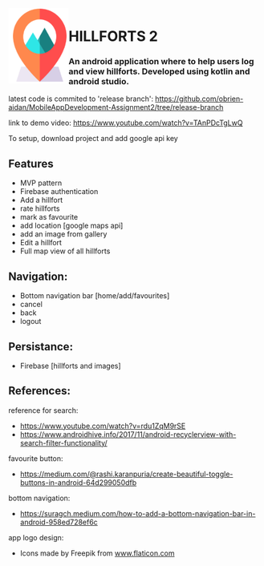 <img align="left" width="120" height="150" src="https://github.com/obrien-aidan/MobileAppDevelopment-Assignment2/blob/master/mdimage.PNG" alt="project app icon">

# HILLFORTS 2

### An android application where to help users log and view hillforts. Developed using kotlin and android studio. 

latest code is commited to 'release branch':
https://github.com/obrien-aidan/MobileAppDevelopment-Assignment2/tree/release-branch

link to demo video:
https://www.youtube.com/watch?v=TAnPDcTgLwQ

To setup, download project and add google api key
## Features

- MVP pattern
- Firebase authentication
- Add a hillfort
- rate hillforts
- mark as favourite
- add location [google maps api]
- add an image from gallery
- Edit a hillfort
- Full map view of all hillforts

## Navigation:

- Bottom navigation bar [home/add/favourites]
- cancel
- back
- logout

## Persistance:
- Firebase [hillforts and images]

## References:
reference for search:
- https://www.youtube.com/watch?v=rdu1ZqM9rSE
- https://www.androidhive.info/2017/11/android-recyclerview-with-search-filter-functionality/

favourite button:
- https://medium.com/@rashi.karanpuria/create-beautiful-toggle-buttons-in-android-64d299050dfb

bottom navigation:
- https://suragch.medium.com/how-to-add-a-bottom-navigation-bar-in-android-958ed728ef6c

app logo design:
- Icons made by Freepik from www.flaticon.com
